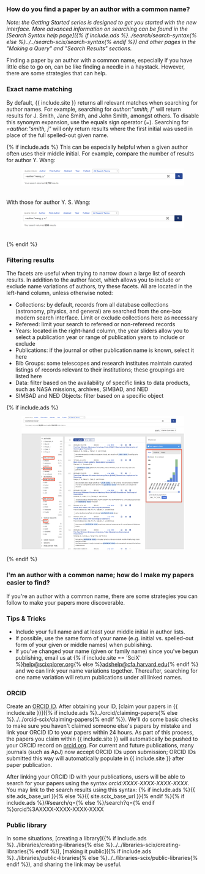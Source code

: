 ### How do you find a paper by an author with a common name?
*Note: the Getting Started series is designed to get you started with the
new interface. More advanced information on searching can be found in
the [Search Syntax help page]({% if include.ads %}../search/search-syntax{% else %}../../search-scix/search-syntax{% endif %}) and other pages in the "Making a Query"  and "Search Results" sections.*

Finding a paper by an author with a common name, especially if you have little else to go on, can be like finding a needle in a haystack. However, there are some strategies that can help.

### Exact name matching

By default, {{ include.site }} returns all relevant matches when searching for author names. For example, searching for *author:"smith, j"* will return results for J. Smith, Jane Smith, and John Smith, amongst others. To disable this synonym expansion, use the equals sign operator (=). Searching for *=author:"smith, j"* will only return results where the first initial was used in place of the full spelled-out given name. 

{% if include.ads %}
This can be especially helpful when a given author often uses their middle initial. For example, compare the number of results for author Y. Wang:
<figure>
   <img src="/help/img/exact-name-1.png"  class="img-responsive" alt="Exact
   name matching query with full family name and given name
   initial. 5732 total search results.">
   </figure>

<br>
With those for author Y. S. Wang:

<figure>
   <img src="/help/img/exact-name-2.png"  class="img-responsive" alt="Exact
   name matching query with full family name and given name and middle name
   initials. 233 total search results.">
</figure>
<br>
{% endif %}

### Filtering results

The facets are useful when trying to narrow down a large list of search results. In addition to the author facet, which allows you to include or exclude name variations of authors, try these facets. All are located in the left-hand column, unless otherwise noted:
- Collections: by default, records from all database collections (astronomy, physics, and general) are searched from the one-box modern search interface. Limit or exclude collections here as necessary
- Refereed: limit your search to refereed or non-refereed records
- Years: located in the right-hand column, the year sliders allow you to select a publication year or range of publication years to include or exclude
- Publications: if the journal or other publication name is known, select it here
- Bib Groups: some telescopes and research institutes maintain curated listings of records relevant to their institutions; these groupings are listed here
- Data: filter based on the availability of specific links to data products, such as NASA missions, archives, SIMBAD, and NED
- SIMBAD and NED Objects: filter based on a specific object 

{% if include.ads %}<figure>
   <img src="/help/img/filter-facets.png"  class="img-responsive"
   alt="Search results with filter facets highlighted.">
</figure>{% endif %}

### I'm an author with a common name; how do I make my papers easier to find?

If you're an author with a common name, there are some strategies you can follow to make your papers more discoverable.

### Tips & Tricks
- Include your full name and at least your middle initial in author lists.
- If possible, use the same form of your name (e.g. initial vs. spelled-out form of your given or middle names) when publishing.
- If you've changed your name (given or family name) since you've begun publishing, email us at {% if include.site == 'SciX' %}<a href="mailto:help@scixplorer.org">help@scixplorer.org</a>{% else %}<a href="mailto:adshelp@cfa.harvard.edu">adshelp@cfa.harvard.edu</a>{% endif %} and we can link your name variations together. Thereafter, searching for one name variation will return publications under all linked names.

### ORCID

Create an [ORCID ID](https://orcid.org/). After obtaining your ID, [claim your papers in {{ include.site }}]({% if include.ads %}../orcid/claiming-papers{% else %}../../orcid-scix/claiming-papers{% endif %}). We'll do some basic checks to make sure you haven't claimed someone else's papers by mistake and link your ORCID ID to your papers within 24 hours. As part of this process, the papers you claim within {{ include.site }} will automatically be pushed to your ORCID record on [orcid.org](https://orcid.org/). For current and future publications, many journals (such as ApJ) now accept ORCID IDs upon submission; ORCID IDs submitted this way will automatically populate in {{ include.site }} after paper publication.

After linking your ORCID ID with your publications, users will be able to search for your papers using the syntax *orcid:XXXX-XXXX-XXXX-XXXX*. You may link to the search results using this syntax: {% if include.ads %}{{ site.ads_base_url }}{% else %}{{ site.scix_base_url }}{% endif %}{% if include.ads %}/#search/q={% else %}/search?q={% endif %}orcid%3AXXXX-XXXX-XXXX-XXXX

### Public library
In some situations, [creating a library]({% if include.ads %}../libraries/creating-libraries{% else %}../../libraries-scix/creating-libraries{% endif %}), [making it public]({% if include.ads %}../libraries/public-libraries{% else %}../../libraries-scix/public-libraries{% endif %}), and sharing the link may be useful.
